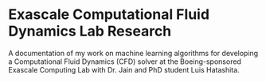 # Exascale Computational Fluid Dynamics Lab Research
A documentation of my work on machine learning algorithms for developing a Computational Fluid Dynamics (CFD) solver at the Boeing-sponsored Exascale Computing Lab with Dr. Jain and PhD student Luis Hatashita.
